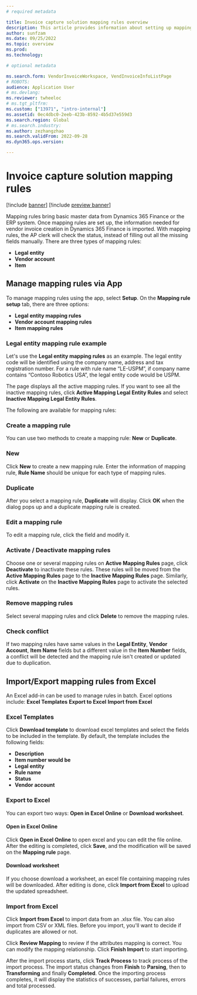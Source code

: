 ```yaml
---
# required metadata

title: Invoice capture solution mapping rules overview
description: This article provides information about setting up mapping rules in the Invoice capture solution. 
author: sunfzam
ms.date: 09/25/2022
ms.topic: overview
ms.prod: 
ms.technology: 

# optional metadata

ms.search.form: VendorInvoiceWorkspace, VendInvoiceInfoListPage
# ROBOTS: 
audience: Application User
# ms.devlang: 
ms.reviewer: twheeloc
# ms.tgt_pltfrm: 
ms.custom: ["13971", "intro-internal"]
ms.assetid: 0ec4dbc0-2eeb-423b-8592-4b5d37e559d3
ms.search.region: Global
# ms.search.industry: 
ms.author: zezhangzhao
ms.search.validFrom: 2022-09-28
ms.dyn365.ops.version: 

---
```


# Invoice capture solution mapping rules

[!include [banner](../includes/banner.md)]
[!include [preview banner](../includes/preview-banner.md)]

Mapping rules bring basic master data from Dynamics 365 Finance or the ERP system. Once mapping rules are set up, the information needed for vendor invoice creation in Dynamics 365 Finance is imported. With mapping rules, the AP clerk will check the status, instead of filling out all the missing fields manually. 
There are three types of mapping rules: 
 - **Legal entity** 
 - **Vendor account**
 - **Item**   

## Manage mapping rules via App 

To manage mapping rules using the app, select **Setup**. On the **Mapping rule setup** tab, there are three options: 
 - **Legal entity mapping rules** 
 - **Vendor account mapping rules** 
 - **Item mapping rules** 

### Legal entity mapping rule example

Let's use the **Legal entity mapping rules** as an example. The legal entity code will be identified using the company name, address and tax registration number. For a rule with rule name “LE-USPM”, if company name contains “Contoso Robotics USA”, the legal entity code would be USPM. 

The page displays all the active mapping rules. If you want to see all the inactive mapping rules, click **Active Mapping Legal Entity Rules** and select **Inactive 
Mapping Legal Entity Rules**. 


The following are available for mapping rules: 

### Create a mapping rule 

You can use two methods to create a mapping rule: **New** or **Duplicate**. 

### New 

Click **New** to create a new mapping rule. Enter the information of mapping rule, **Rule Name** should be unique for each type of mapping rules. 

### Duplicate 

After you select a mapping rule, **Duplicate** will display. Click **OK** when the dialog pops up and a duplicate mapping rule is created. 

### Edit a mapping rule 

To edit a mapping rule, click the field and modify it. 

### Activate / Deactivate mapping rules 

Choose one or several mapping rules on **Active Mapping Rules** page, click **Deactivate** to inactivate these rules. These rules will be moved from the **Active 
Mapping Rules** page to the **Inactive Mapping Rules** page. Similarly, click **Activate** on the **Inactive Mapping Rules** page to activate the selected rules. 

### Remove mapping rules 

Select several mapping rules and click **Delete** to remove the mapping rules. 

### Check conflict 

If two mapping rules have same values in the **Legal Entity**, **Vendor Account**, **Item Name** fields but a different value in the **Item Number** fields, 
a conflict will be detected and the mapping rule isn't created or updated due to duplication. 

## Import/Export mapping rules from Excel 

An Excel add-in can be used to manage rules in batch. Excel options include: 
**Excel Templates**
**Export to Excel** 
**Import from Excel** 

### Excel Templates 

Click **Download template** to download excel templates and select the fields to be included in the template. 
By default, the template includes the following fields:
 - **Description**
 - **Item number would be**
 - **Legal entity**
 - **Rule name**
 - **Status**
 - **Vendor account**


### Export to Excel 

You can export two ways: **Open in Excel Online** or **Download worksheet**. 

#### Open in Excel Online 

Click **Open in Excel Online** to open excel and you can edit the file online. After the editing is completed, click **Save**, and the modification will be saved 
on the **Mapping rule** page. 

#### Download worksheet 

If you choose download a worksheet, an excel file containing mapping rules will be downloaded. After editing is done, click **Import from Excel** to upload the updated
spreadsheet. 

### Import from Excel 

Click **Import from Excel** to import data from an .xlsx file. You can also import from CSV or XML files. Before you import, you'll want to decide if duplicates are 
allowed or not.  

Click **Review Mapping** to review if the attributes mapping is correct. You can modify the mapping relationship. Click **Finish Import** to start importing. 

After the import process starts, click **Track Process** to track process of the import process.
The import status changes from **Finish** to **Parsing**, then to **Transforming** and finally **Completed**. 
Once the importing process completes, it will display the statistics of successes, partial failures, errors and total processed. 



